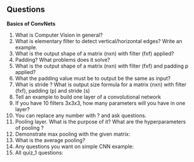 ## Questions

**Basics of ConvNets**

1. What is Computer Vision in general?
2. What is elementary filter to detect vertical/horizontal edges? Write an example.
3. What is the output shape of a matrix (nxn) with filter (fxf) applied?
4. Padding? What problems does it solve?
5. What is the output shape of a matrix (nxn) with filter (fxf) and padding p applied?
6. What the padding value must be to output be the same as input? 
7. What is stride ? What is output size formula for a matrix (nxn) with filter (fxf), padding (p) and stride (s)
8. Tell an example to build one layer of a convolutional network 
9. If you have 10 filters 3x3x3, how many parameters will you have in one layer?
10. You can replace any number with ? and ask questions.
11. Pooling layer. What is the purpose of it? What are the hyperparameters of pooling ?
12. Demonstrate max pooling with the given matrix:
13. What is the average pooling?
14. Any questions you want on simple CNN example:
15. All quiz_1 questions: <link>